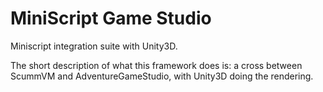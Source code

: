 # MiniScript Game Studio
 Miniscript integration suite with Unity3D.

 The short description of what this framework does is: a cross between ScummVM and AdventureGameStudio, with Unity3D doing the rendering.
